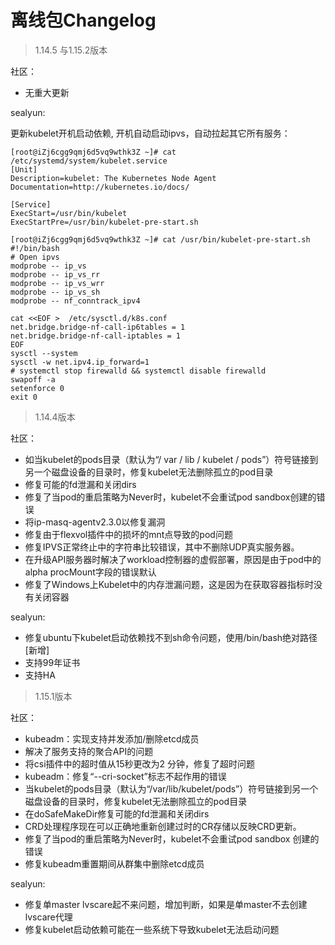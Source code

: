 # 离线包Changelog

> 1.14.5 与1.15.2版本

社区：

* 无重大更新

sealyun:

更新kubelet开机启动依赖, 开机自动启动ipvs，自动拉起其它所有服务：
```
[root@iZj6cgg9qmj6d5vq9wthk3Z ~]# cat /etc/systemd/system/kubelet.service
[Unit]
Description=kubelet: The Kubernetes Node Agent
Documentation=http://kubernetes.io/docs/

[Service]
ExecStart=/usr/bin/kubelet
ExecStartPre=/usr/bin/kubelet-pre-start.sh
```

```
[root@iZj6cgg9qmj6d5vq9wthk3Z ~]# cat /usr/bin/kubelet-pre-start.sh
#!/bin/bash
# Open ipvs
modprobe -- ip_vs
modprobe -- ip_vs_rr
modprobe -- ip_vs_wrr
modprobe -- ip_vs_sh
modprobe -- nf_conntrack_ipv4

cat <<EOF >  /etc/sysctl.d/k8s.conf
net.bridge.bridge-nf-call-ip6tables = 1
net.bridge.bridge-nf-call-iptables = 1
EOF
sysctl --system
sysctl -w net.ipv4.ip_forward=1
# systemctl stop firewalld && systemctl disable firewalld
swapoff -a
setenforce 0
exit 0
```

> 1.14.4版本

社区：

* 如当kubelet的pods目录（默认为“/ var / lib / kubelet / pods”）符号链接到另一个磁盘设备的目录时，修复kubelet无法删除孤立的pod目录
* 修复可能的fd泄漏和关闭dirs
* 修复了当pod的重启策略为Never时，kubelet不会重试pod sandbox创建的错误
* 将ip-masq-agentv2.3.0以修复漏洞
* 修复由于flexvol插件中的损坏的mnt点导致的pod问题
* 修复IPVS正常终止中的字符串比较错误，其中不删除UDP真实服务器。
* 在升级API服务器时解决了workload控制器的虚假部署，原因是由于pod中的alpha procMount字段的错误默认
* 修复了Windows上Kubelet中的内存泄漏问题，这是因为在获取容器指标时没有关闭容器

sealyun:

* 修复ubuntu下kubelet启动依赖找不到sh命令问题，使用/bin/bash绝对路径 [新增]
* 支持99年证书
* 支持HA

> 1.15.1版本

社区：

* kubeadm：实现支持并发添加/删除etcd成员
* 解决了服务支持的聚合API的问题
* 将csi插件中的超时值从15秒更改为2 分钟，修复了超时问题
* kubeadm：修复“--cri-socket”标志不起作用的错误
* 当kubelet的pods目录（默认为“/var/lib/kubelet/pods”）符号链接到另一个磁盘设备的目录时，修复kubelet无法删除孤立的pod目录
* 在doSafeMakeDir修复可能的fd泄漏和关闭dirs
* CRD处理程序现在可以正确地重新创建过时的CR存储以反映CRD更新。
* 修复了当pod的重启策略为Never时，kubelet不会重试pod sandbox 创建的错误
* 修复kubeadm重置期间从群集中删除etcd成员 

sealyun:

* 修复单master lvscare起不来问题，增加判断，如果是单master不去创建lvscare代理
* 修复kubelet启动依赖可能在一些系统下导致kubelet无法启动问题
